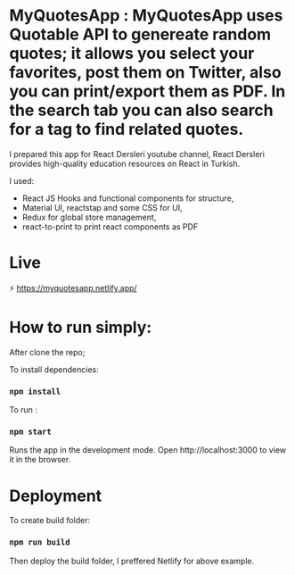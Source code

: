 # MyQuotesApp : MyQuotesApp uses Quotable API to genereate random quotes; it allows you select your favorites, post them on Twitter, also you can print/export them as PDF. In the search tab you can also search for a tag to find related quotes.

I prepared this app for React Dersleri youtube channel, React Dersleri provides high-quality education resources on React in Turkish.

I used:
- React JS Hooks and functional components for structure,
- Material UI, reactstap and some CSS for UI,
- Redux for global store management,
- react-to-print to print react components as PDF

 
 
 # Live 
 
 ⚡ https://myquotesapp.netlify.app/
 
 
 # How to run simply:
 After clone the repo;

 To install dependencies:
 ### `npm install` 
 
 To run :
 ### `npm start`
 Runs the app in the development mode. Open http://localhost:3000 to view it in the browser.

 # Deployment
 To create build folder:
 ### `npm run build`
 Then deploy the build folder, I preffered Netlify for above example.